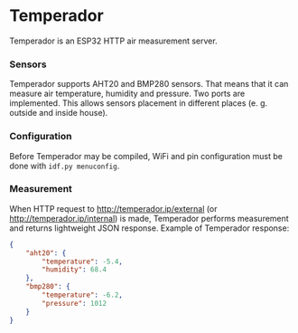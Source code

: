 # Temperador
Temperador is an ESP32 HTTP air measurement server.

### Sensors
Temperador supports AHT20 and BMP280 sensors.
That means that it can measure air temperature, humidity and pressure.
Two ports are implemented. This allows sensors placement in different places (e. g. outside and inside house).

### Configuration
Before Temperador may be compiled, WiFi and pin configuration must be done with `idf.py menuconfig`.

### Measurement
When HTTP request to http://temperador.ip/external (or http://temperador.ip/internal) is made, Temperador performs measurement and returns lightweight JSON response.
Example of Temperador response:
```json
{
    "aht20": {
        "temperature": -5.4,
        "humidity": 68.4
    },
    "bmp280": {
        "temperature": -6.2,
        "pressure": 1012
    }
}
```
